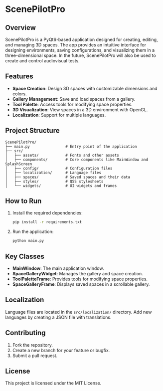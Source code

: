 # ScenePilotPro

## Overview
ScenePilotPro is a PyQt6-based application designed for creating, editing, and managing 3D spaces. The app provides an intuitive interface for designing environments, saving configurations, and visualizing them in a three-dimensional space. In the future, ScenePilotPro will also be used to create and control audiovisual tests.

## Features
- **Space Creation**: Design 3D spaces with customizable dimensions and colors.
- **Gallery Management**: Save and load spaces from a gallery.
- **Tool Palette**: Access tools for modifying space properties.
- **3D Visualization**: View spaces in a 3D environment with OpenGL.
- **Localization**: Support for multiple languages.

## Project Structure
```
ScenePilotPro/
├── main.py                # Entry point of the application
├── src/
│   ├── assets/            # Fonts and other assets
│   ├── components/        # Core components like MainWindow and SplashScreen
│   ├── config/            # Configuration files
│   ├── localization/      # Language files
│   ├── spaces/            # Saved spaces and their data
│   ├── styles/            # QSS stylesheets
│   └── widgets/           # UI widgets and frames
```

## How to Run
1. Install the required dependencies:
   ```bash
   pip install -r requirements.txt
   ```
2. Run the application:
   ```bash
   python main.py
   ```

## Key Classes
- **MainWindow**: The main application window.
- **SpaceGalleryWidget**: Manages the gallery and space creation.
- **ToolPaletteFrame**: Provides tools for modifying space properties.
- **SpaceGalleryFrame**: Displays saved spaces in a scrollable gallery.

## Localization
Language files are located in the `src/localization/` directory. Add new languages by creating a JSON file with translations.

## Contributing
1. Fork the repository.
2. Create a new branch for your feature or bugfix.
3. Submit a pull request.

## License
This project is licensed under the MIT License.
